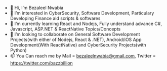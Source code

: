 - 👋 Hi, I’m Bezaleel Nwabia
- 👀 I’m interested in CyberSecurity, Software Development, Particulary Developing Finance aid scripts & softwares
- 🌱 I’m currently learning React and Nodejs, Fully understand advance C#, Javascript, ASP.NET & ReactNative Topics/Concepts
- 💞️ I’m looking to collaborate on General Software Development Projects(with either of Nodejs, React & .NET), Android/iOS App Development(With ReactNative) and CyberSecurity Projects(with Python)
- 📫 You Can reach me by Mail = bezaleelnwabia@gmail.com, Twitter = https://twitter.com/bazzbillion

<!---
emexbazz/emexbazz is a ✨ special ✨ repository because its `README.md` (this file) appears on your GitHub profile.
You can click the Preview link to take a look at your changes.
--->
